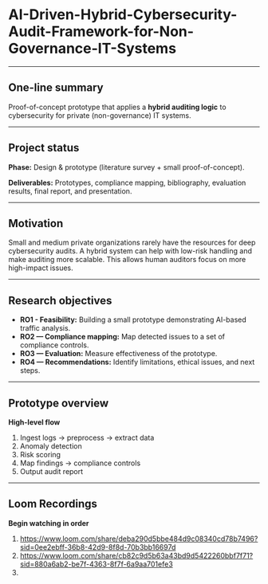 # AI-Driven-Hybrid-Cybersecurity-Audit-Framework-for-Non-Governance-IT-Systems

---

## One-line summary
Proof-of-concept prototype that applies a **hybrid auditing logic** to cybersecurity for private (non-governance) IT systems.

---

## Project status
**Phase:** Design & prototype (literature survey + small proof-of-concept).

**Deliverables:** Prototypes, compliance mapping, bibliography, evaluation results, final report, and presentation.

---

## Motivation
Small and medium private organizations rarely have the resources for deep cybersecurity audits. A hybrid system can help with low-risk handling and make auditing more scalable. This allows human auditors focus on more high-impact issues.

---

## Research objectives
* **RO1 - Feasibility:** Building a small prototype demonstrating AI-based traffic analysis.
*  **RO2 — Compliance mapping:** Map detected issues to a set of compliance controls.
*  **RO3 — Evaluation:** Measure effectiveness of the prototype.
*  **RO4 — Recommendations:** Identify limitations, ethical issues, and next steps.

---

## Prototype overview
**High-level flow**
1. Ingest logs → preprocess → extract data
2. Anomaly detection
3. Risk scoring
4. Map findings → compliance controls
5. Output audit report

---

## Loom Recordings
**Begin watching in order**
1. https://www.loom.com/share/deba290d5bbe484d9c08340cd78b7496?sid=0ee2ebff-36b8-42d9-8f8d-70b3bb16697d
2. https://www.loom.com/share/cb82c9d5b63a43bd9d5422260bbf7f71?sid=880a6ab2-be7f-4363-8f7f-6a9aa701efe3
3. 